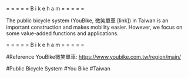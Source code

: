 = = = = = B i k e h a m = = = = =

The public bicycle system (YouBike, 微笑單車 [link]) in Taiwan is an important construction and makes mobility easier. However, we focus on some value-added functions and applications.

= = = = = B i k e h a m = = = = =

#Reference
YouBike微笑單車: https://www.youbike.com.tw/region/main/

#Public Bicycle System
#You Bike
#Taiwan
